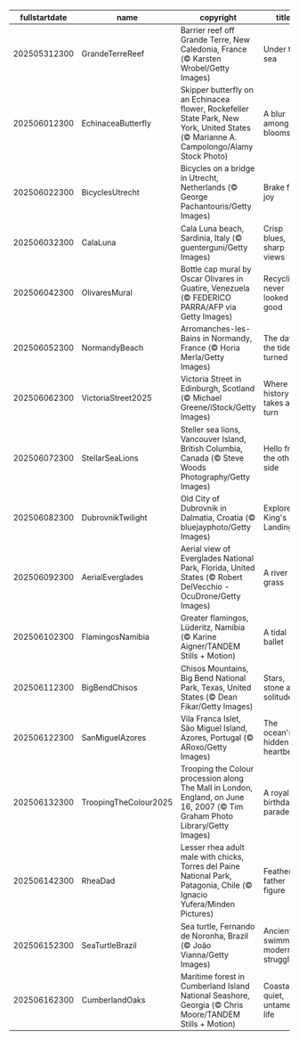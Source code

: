 |fullstartdate|name|copyright|title|image|
|--|--|--|--|--|
202505312300|GrandeTerreReef|Barrier reef off Grande Terre, New Caledonia, France (© Karsten Wrobel/Getty Images)|Under the sea|![](/en-GB/2025/06/202505312300GrandeTerreReef.jpg)|
202506012300|EchinaceaButterfly|Skipper butterfly on an Echinacea flower, Rockefeller State Park, New York, United States (© Marianne A. Campolongo/Alamy Stock Photo)|A blur among the blooms|![](/en-GB/2025/06/202506012300EchinaceaButterfly.jpg)|
202506022300|BicyclesUtrecht|Bicycles on a bridge in Utrecht, Netherlands (© George Pachantouris/Getty Images)|Brake for joy|![](/en-GB/2025/06/202506022300BicyclesUtrecht.jpg)|
202506032300|CalaLuna|Cala Luna beach, Sardinia, Italy (© guenterguni/Getty Images)|Crisp blues, sharp views|![](/en-GB/2025/06/202506032300CalaLuna.jpg)|
202506042300|OlivaresMural|Bottle cap mural by Oscar Olivares in Guatire, Venezuela (© FEDERICO PARRA/AFP via Getty Images)|Recycling never looked so good|![](/en-GB/2025/06/202506042300OlivaresMural.jpg)|
202506052300|NormandyBeach|Arromanches-les-Bains in Normandy, France (© Horia Merla/Getty Images)|The day the tide turned|![](/en-GB/2025/06/202506052300NormandyBeach.jpg)|
202506062300|VictoriaStreet2025|Victoria Street in Edinburgh, Scotland (© Michael Greene/iStock/Getty Images)|Where history takes a turn|![](/en-GB/2025/06/202506062300VictoriaStreet2025.jpg)|
202506072300|StellarSeaLions|Steller sea lions, Vancouver Island, British Columbia, Canada (© Steve Woods Photography/Getty Images)|Hello from the other side|![](/en-GB/2025/06/202506072300StellarSeaLions.jpg)|
202506082300|DubrovnikTwilight|Old City of Dubrovnik in Dalmatia, Croatia (© bluejayphoto/Getty Images)|Explore King's Landing|![](/en-GB/2025/06/202506082300DubrovnikTwilight.jpg)|
202506092300|AerialEverglades|Aerial view of Everglades National Park, Florida, United States (© Robert DelVecchio - OcuDrone/Getty Images)|A river of grass|![](/en-GB/2025/06/202506092300AerialEverglades.jpg)|
202506102300|FlamingosNamibia|Greater flamingos, Lüderitz, Namibia (© Karine Aigner/TANDEM Stills + Motion)|A tidal ballet|![](/en-GB/2025/06/202506102300FlamingosNamibia.jpg)|
202506112300|BigBendChisos|Chisos Mountains, Big Bend National Park, Texas, United States (© Dean Fikar/Getty Images)|Stars, stone and solitude|![](/en-GB/2025/06/202506112300BigBendChisos.jpg)|
202506122300|SanMiguelAzores|Vila Franca Islet, São Miguel Island, Azores, Portugal (© ARoxo/Getty Images)|The ocean's hidden heartbeat|![](/en-GB/2025/06/202506122300SanMiguelAzores.jpg)|
202506132300|TroopingTheColour2025|Trooping the Colour procession along The Mall in London, England, on June 16, 2007 (© Tim Graham Photo Library/Getty Images)|A royal birthday parade|![](/en-GB/2025/06/202506132300TroopingTheColour2025.jpg)|
202506142300|RheaDad|Lesser rhea adult male with chicks, Torres del Paine National Park, Patagonia, Chile (© Ignacio Yufera/Minden Pictures)|Feathered father figure|![](/en-GB/2025/06/202506142300RheaDad.jpg)|
202506152300|SeaTurtleBrazil|Sea turtle, Fernando de Noronha, Brazil (© João Vianna/Getty Images)|Ancient swimmers, modern struggles|![](/en-GB/2025/06/202506152300SeaTurtleBrazil.jpg)|
202506162300|CumberlandOaks|Maritime forest in Cumberland Island National Seashore, Georgia (© Chris Moore/TANDEM Stills + Motion)|Coastal quiet, untamed life|![](/en-GB/2025/06/202506162300CumberlandOaks.jpg)|
